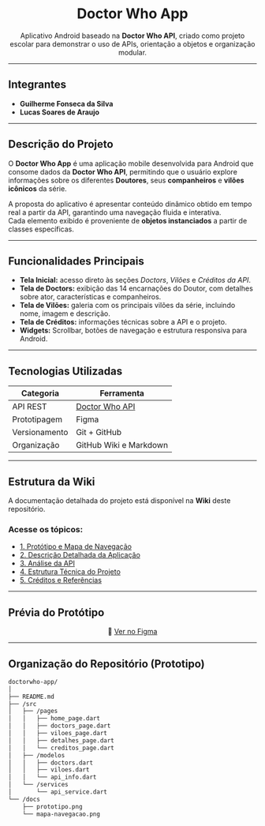 <h1 align="center"> Doctor Who App</h1>

<p align="center">
Aplicativo Android baseado na <strong>Doctor Who API</strong>, criado como projeto escolar para demonstrar o uso de APIs, orientação a objetos e organização modular.  
</p>

---

## Integrantes
- **Guilherme Fonseca da Silva**
- **Lucas Soares de Araujo**

---

## Descrição do Projeto

O **Doctor Who App** é uma aplicação mobile desenvolvida para Android que consome dados da **Doctor Who API**, permitindo que o usuário explore informações sobre os diferentes **Doutores**, seus **companheiros** e **vilões icônicos** da série.

A proposta do aplicativo é apresentar conteúdo dinâmico obtido em tempo real a partir da API, garantindo uma navegação fluida e interativa.  
Cada elemento exibido é proveniente de **objetos instanciados** a partir de classes específicas.

---

## Funcionalidades Principais

- **Tela Inicial:** acesso direto às seções *Doctors*, *Vilões* e *Créditos da API*.  
- **Tela de Doctors:** exibição das 14 encarnações do Doutor, com detalhes sobre ator, características e companheiros.  
- **Tela de Vilões:** galeria com os principais vilões da série, incluindo nome, imagem e descrição.  
- **Tela de Créditos:** informações técnicas sobre a API e o projeto.  
- **Widgets:** Scrollbar, botões de navegação e estrutura responsiva para Android.  

---

## Tecnologias Utilizadas

| Categoria | Ferramenta |
|------------|-------------|
| API REST | [Doctor Who API](https://phoenixjaymes.com/lab/r-doctorwho-api/) |
| Prototipagem | Figma |
| Versionamento | Git + GitHub |
| Organização | GitHub Wiki e Markdown |

---

## Estrutura da Wiki

A documentação detalhada do projeto está disponível na **Wiki** deste repositório.

### Acesse os tópicos:

- [ 1. Protótipo e Mapa de Navegação](../../wiki/Protótipo-e-Mapa-de-Navegação)  
- [ 2. Descrição Detalhada da Aplicação](../../wiki/Descrição-Detalhada-da-Aplicação)  
- [ 3. Análise da API](../../wiki/Análise-da-API)  
- [ 4. Estrutura Técnica do Projeto](../../wiki/Estrutura-Técnica-do-Projeto)  
- [ 5. Créditos e Referências](../../wiki/Créditos-e-Referências)

---

##  Prévia do Protótipo

<p align="center">
📎 <a href="https://www.figma.com/design/UYxNbmeVGet1iz3hLYcq04/Sem-t%C3%ADtulo?node-id=6-143&p=f&t=8Qq7N2UHstGLYOHi-0">Ver no Figma</a>  
</p>

---

##  Organização do Repositório (Prototipo)

```bash
doctorwho-app/
│
├── README.md
├── /src
│   ├── /pages
│   │   ├── home_page.dart
│   │   ├── doctors_page.dart
│   │   ├── viloes_page.dart
│   │   ├── detalhes_page.dart
│   │   └── creditos_page.dart
│   ├── /modelos
│   │   ├── doctors.dart
│   │   ├── viloes.dart
│   │   └── api_info.dart
│   └── /services
│       └── api_service.dart
└── /docs
    ├── prototipo.png
    └── mapa-navegacao.png
